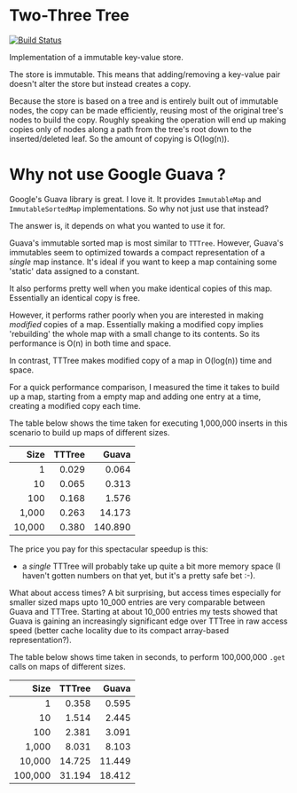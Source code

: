 Two-Three Tree
==============

[![Build Status](https://travis-ci.org/kdvolder/two-three-tree.svg?branch=master)](https://travis-ci.org/kdvolder/two-three-tree)

Implementation of a immutable key-value store.

The store is immutable. This means that adding/removing a 
key-value pair doesn't alter the store but instead creates a 
copy.

Because the store is based on a tree and is entirely built
out of immutable nodes, the copy can be made efficiently,
reusing most of the original tree's nodes to build the copy.
Roughly speaking the operation will end up making copies 
only of nodes along a path from the tree's root down to the
inserted/deleted leaf. So the amount of copying is O(log(n)).

Why not use Google Guava ?
==========================

Google's Guava library is great. I love it. It 
provides `ImmutableMap` and `ImmutableSortedMap` 
implementations. So why not just use that instead?

The answer is, it depends on what you wanted to use it for.

Guava's immutable sorted map is most similar to `TTTree`.
However, Guava's immutables seem to optimized towards a
compact representation of a *single* map instance. It's
ideal if you want to keep a map containing some 'static' 
data assigned to a constant. 

It also performs pretty well when you make identical
copies of this map. Essentially an identical copy is free.

However, it performs rather poorly when you are interested 
in making *modified* copies of a map. Essentially making a
modified copy implies 'rebuilding' the whole map 
with a small change to its contents. So its performance
is O(n) in both time and space.

In contrast, TTTree makes modified copy of a map in O(log(n))
time and space.

For a quick performance comparison, I measured the time it takes
to build up a map, starting from a empty map and adding
one entry at a time, creating a modified copy each time. 

The table below shows the time taken for executing 1,000,000
inserts in this scenario to build up maps of different sizes.

|    Size | TTTree |    Guava |
|--------:|-------:|---------:|
|       1 |  0.029 |    0.064 |
|      10 |  0.065 |    0.313 |
|     100 |  0.168 |    1.576 |
|   1,000 |  0.263 |   14.173 |
|  10,000 |  0.380 |  140.890 |

The price you pay for this spectacular speedup is this:

 - a *single* TTTree will probably take up quite a bit more memory space 
   (I haven't gotten numbers on that yet, but it's a pretty safe bet :-).

What about access times? A bit surprising, but access times especially for 
smaller sized maps upto 10_000 entries are very comparable between Guava and 
TTTree. Starting at about 10_000 entries my tests showed that Guava is gaining 
an increasingly significant edge over TTTree in raw access speed (better cache 
locality due to its compact array-based representation?). 

The table below shows time taken in seconds, to perform 100,000,000 
`.get` calls on maps of different sizes.

|    Size | TTTree |    Guava |
|--------:|-------:|---------:|
|       1 |  0.358 |    0.595 |
|      10 |  1.514 |    2.445 |
|     100 |  2.381 |    3.091 |
|   1,000 |  8.031 |    8.103 |
|  10,000 | 14.725 |   11.449 |
| 100,000 | 31.194 |   18.412 |

